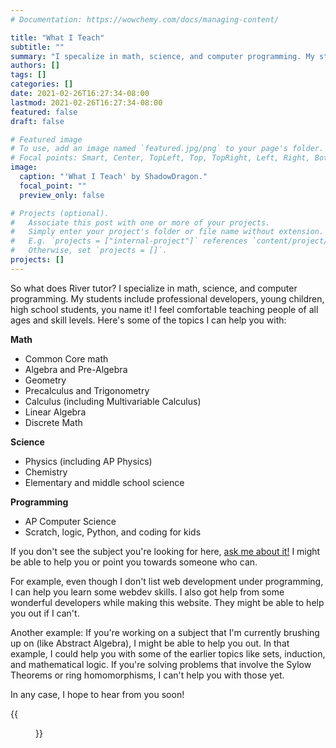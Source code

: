 ```yaml
---
# Documentation: https://wowchemy.com/docs/managing-content/

title: "What I Teach"
subtitle: ""
summary: "I specalize in math, science, and computer programming. My students include professional developers, young children, high school students, you name it! Here's some of the topics I can help you with..."
authors: []
tags: []
categories: []
date: 2021-02-26T16:27:34-08:00
lastmod: 2021-02-26T16:27:34-08:00
featured: false
draft: false

# Featured image
# To use, add an image named `featured.jpg/png` to your page's folder.
# Focal points: Smart, Center, TopLeft, Top, TopRight, Left, Right, BottomLeft, Bottom, BottomRight.
image:
  caption: "'What I Teach' by ShadowDragon."
  focal_point: ""
  preview_only: false

# Projects (optional).
#   Associate this post with one or more of your projects.
#   Simply enter your project's folder or file name without extension.
#   E.g. `projects = ["internal-project"]` references `content/project/deep-learning/index.md`.
#   Otherwise, set `projects = []`.
projects: []
---
```


So what does River tutor? I specialize in math, science, and computer programming. My students include professional developers, young children, high school students, you name it! I feel comfortable teaching people of all ages and skill levels. Here's some of the topics I can help you with: 

**Math**
 - Common Core math
 - Algebra and Pre-Algebra 
 - Geometry
 - Precalculus and Trigonometry
 - Calculus (including Multivariable Calculus)
 - Linear Algebra 
 - Discrete Math

**Science**
 - Physics (including AP Physics) 
 - Chemistry
 - Elementary and middle school science

**Programming**
 - AP Computer Science
 - Scratch, logic, Python, and coding for kids
 
If you don't see the subject you're looking for here, [ask me about it!](about#contact) I might be able to help you or point you towards someone who can. 

For example, even though I don't list web development under programming, I can help you learn some webdev skills. I also got help from some wonderful developers while making this website. They might be able to help you out if I can't.

Another example: If you're working on a subject that I'm currently brushing up on (like Abstract Algebra), I might be able to help you out. In that example, I could help you with some of the earlier topics like sets, induction, and mathematical logic. If you're solving problems that involve the Sylow Theorems or ring homomorphisms, I can't help you with those yet. 

In any case, I hope to hear from you soon!
 
{{<figure src="bismuth_elephant.jpg" caption="'Bismuth Elephant' by ShadowDragon" alt="Drawing of an elephant's head. The elephant has bismuth eyes and tusks.">}}
